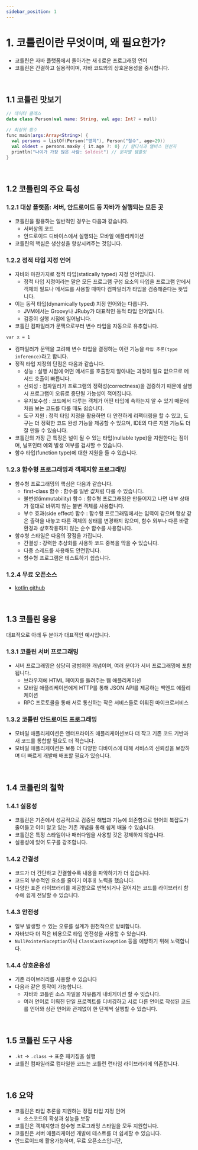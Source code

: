```yaml
---
sidebar_position: 1
---
```


# 1. 코틀린이란 무엇이며, 왜 필요한가?

- 코틀린은 자바 플랫폼에서 돌아가는 새ㅔ로운 프로그래밍 언어
- 코틀린은 간결하고 실용적이며, 자바 코드와의 상호운용성을 중시합니다.

<br/>

## 1.1 코틀린 맛보기

```kotlin
// 데이터 클래스
data class Person(val name: String, val age: Int? = null)

// 최상위 함수
func main(args:Array<String>) {
  val persons = listOf(Person("영희"), Person("철수", age=29))
  val oldest = persons.maxBy { it.age ?: 0} // 람다식과 엘비스 연산자
  println("나이가 가장 많은 사람: $oldest") // 문자열 템플릿
}
```

<br/>

## 1.2 코틀린의 주요 특성

### 1.2.1 대상 플랫폼: 서버, 안드로이드 등 자바가 실행되는 모든 곳

- 코틀린을 활용하는 일반적인 경우는 다음과 같습니다.
  - 서버상의 코드
  - 안드로이드 디바이스에서 실행되는 모바일 애플리케이션
- 코틀린의 핵심은 생산성을 향상시켜주는 것입니다.

### 1.2.2 정적 타입 지정 언어

- 자바와 마찬가지로 정적 타입(statically typed) 지정 언어입니다.
  - 정적 타입 지정이라는 말은 모든 프로그램 구성 요소의 타입을 프로그램 안에서 객체의 필드나 메서드를 사용할 때마다 컴파일러가 타입을 검증해준다는 뜻입니다.
- 이는 동적 타입(dynamically typed) 지정 언어와는 다릅니다.
  - JVM에서는 Groovy나 JRuby가 대표적인 동적 타입 언어입니다.
  - 검증이 실행 시점에 일어납니다.
- 코틀린 컴파일러가 문맥으로부터 변수 타입을 자동으로 유추합니다.

`var x = 1`

- 컴파일러가 문맥을 고려해 변수 타입을 결정하는 이런 기능을 `타입 추론(type inference)`라고 합니다.
- 정적 타입 지정의 단점은 다음과 같습니다.
  - 성능 : 실행 시점에 어떤 메서드를 호출할지 알아내는 과정이 필요 없으므로 메서드 호출이 빠릅니다.
  - 신뢰성 : 컴파일러가 프로그램의 정확성(correctness)을 검증하기 때문에 실행 시 프로그램이 오류로 중단될 가능성이 적어집니다.
  - 유지보수성 : 코드에서 다루는 객체가 어떤 타입에 속하는지 알 수 있기 때문에 처음 보는 코드를 다룰 때도 쉽습니다.
  - 도구 지원 : 정적 타입 지정을 활용하면 더 안전하게 리팩터링을 할 수 있고, 도구는 더 정확한 코드 완성 기능을 제공할 수 있으며, IDE의 다른 지원 기능도 더 잘 만들 수 있습니다.
- 코틀린의 가장 큰 특징은 널이 될 수 있는 타입(nullable type)을 지원한다는 점이며, 널포인터 예외 발생 여부를 검사할 수 있습니다.
- 함수 타입(function type)에 대한 지원을 들 수 있습니다.

### 1.2.3 함수형 프로그래밍과 객체지향 프로그래밍

- 함수형 프로그래밍의 핵심은 다음과 같습니다.
  - first-class 함수 : 함수를 일반 값처럼 다룰 수 있습니다.
  - 불변성(immutability) 함수 : 함수형 프로그래밍은 만들어지고 나면 내부 상태가 절대로 바뀌지 않는 불변 객체를 사용합니다.
  - 부수 효과(side effect) 함수 : 함수형 프로그래밍에서는 입력이 같으며 항상 같은 출력을 내놓고 다른 객체의 상태를 변경하지 않으며, 함수 외부나 다른 바깥 환경과 상호작용하지 않는 순수 함수를 사용합니다.
- 함수형 스타일은 다음의 장점을 가집니다.
  - 간결성 : 강력한 추상화를 사용하 코드 중복을 막을 수 있습니다.
  - 다중 스레드를 사용해도 안전합니다.
  - 함수형 프로그램은 테스트하기 쉽습니다.

### 1.2.4 무료 오픈소스

- [kotlin github](https://github.com/jetbrains/kotlin)

<br/>

## 1.3 코틀린 응용

대표적으로 아래 두 분야가 대표적인 예시입니다.

### 1.3.1 코틀린 서버 프로그래밍

- 서버 프로그래밍은 상당히 광범위한 개념이며, 여러 분야가 서버 프로그래밍에 포함됩니다.
  - 브라우저에 HTML 페이지를 돌려주는 웹 애플리케이션
  - 모바일 애플리케이션에게 HTTP를 통해 JSON API를 제공하는 백엔드 에플리케이션
  - RPC 프로토콜을 통해 서로 통신하는 작은 서비스들로 이뤄진 마이크로서비스

### 1.3.2 코틀린 안드로이드 프로그래밍

- 모바일 애플리케이션은 엔터프라이즈 애플리케이션보다 더 작고 기존 코드 기반과 새 코드를 통합할 필요도 더 적습니다.
- 모바일 애플리케이션은 보통 더 다양한 디바이스에 대해 서비스의 신뢰성을 보장하며 더 빠르게 개발해 배포할 필요가 있습니다.

<br/>

## 1.4 코틀린의 철학

### 1.4.1 실용성

- 코틀린은 기존에서 성공적으로 검증된 해법과 기능에 의존함으로 언어의 복잡도가 줄어들고 이미 알고 있는 기존 개념을 통해 쉽게 배울 수 있습니다.
- 코틀린은 특정 스타일이나 패러다임을 사용할 것은 강제하지 않습니다.
- 실용성에 있어 도구를 강조합니다.

### 1.4.2 간결성

- 코드가 더 간단하고 간결할수록 내용을 파악하기가 더 쉽습니다.
- 코드외 부수적인 요소를 줄이기 이후ㅐ 노력을 했습니다.
- 다양한 표준 라이브러리를 제공함으로 반복되거나 길어지는 코드를 라이브러리 함수에 쉽게 전달할 수 있습니다.

### 1.4.3 안전성

- 일부 발생할 수 있는 오류를 설계가 원천적으로 방비합니다.
- 자바보다 더 적은 비용으로 타입 안전성을 사용할 수 있습니다.
- `NullPointerException`이나 `ClassCastException` 등을 예방하기 위해 노력합니다.

### 1.4.4 상호운용성

- 기존 라이브러리를 사용할 수 있습니다
- 다음과 같은 동작이 가능합니다.
  - 자바와 코틀린 소스 파일을 자유롭게 내비게이션 할 수 잇습니다.
  - 여러 언어로 이뤄진 단일 프로젝트를 디버깅하고 서로 다른 언어로 작성된 코드를 언어와 상관 언어와 관계없이 한 단계씩 실행할 수 있습니다.

<br/>

## 1.5 코틀린 도구 사용

- `.kt` -> `.class` -> 표준 패키징을 실행
- 코틀린 컴파일러로 컴파일한 코드는 코틀린 런타임 라이브러리에 의존합니다.

<br/>

## 1.6 요약

- 코틀린은 타입 추론을 지원하는 정접 타입 지정 언어
  - 소스코드의 확성과 성능을 보장
- 코틀린은 객체지향과 함수형 프로그래밍 스타일을 모두 지원합니다.
- 코틀린은 서버 애플리케이션 개발에 테스트를 더 쉽세할 수 있습니다.
- 안드로이드에 활용가능하며, 무료 오픈소스입니단,
